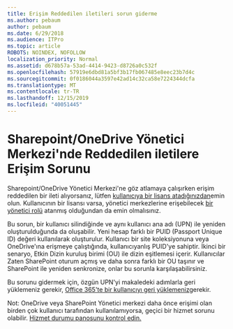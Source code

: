 ```yaml
---
title: Erişim Reddedilen iletileri sorun giderme
ms.author: pebaum
author: pebaum
ms.date: 6/29/2018
ms.audience: ITPro
ms.topic: article
ROBOTS: NOINDEX, NOFOLLOW
localization_priority: Normal
ms.assetid: d678b57a-53ad-4414-9423-d8726a0c532f
ms.openlocfilehash: 57919e6dbd81a5bf3b17fb067485e8eec23b7d4c
ms.sourcegitcommit: 0f0186044a3597e42ad14c32ca58e7224344dcfa
ms.translationtype: MT
ms.contentlocale: tr-TR
ms.lasthandoff: 12/15/2019
ms.locfileid: "40051445"
---
```

# <a name="troubleshoot-access-denied-messages-in-sharepointonedrive-admin-center"></a>Sharepoint/OneDrive Yönetici Merkezi'nde Reddedilen iletilere Erişim Sorunu

Sharepoint/OneDrive Yönetici Merkezi'ne göz atlamaya çalışırken erişim reddedilen bir ileti alıyorsanız, lütfen [kullanıcıya bir lisans atadığınızdan](https://docs.microsoft.com/office365/admin/subscriptions-and-billing/assign-licenses-to-users?view=o365-worldwide&amp;tabs=One)emin olun. Kullanıcının bir lisansı varsa, yönetici merkezlerine erişebilecek [bir yönetici rolü](https://docs.microsoft.com/office365/admin/add-users/about-admin-roles?view=o365-worldwide) atanmış olduğundan da emin olmalısınız.

Bu sorun, bir kullanıcı silindiğinde ve aynı kullanıcı ana adı (UPN) ile yeniden oluşturulduğunda da oluşabilir. Yeni hesap farklı bir PUID (Passport Unique ID) değeri kullanılarak oluşturulur. Kullanıcı bir site koleksiyonuna veya OneDrive'ına erişmeye çalıştığında, kullanıcıyanlış PUID'ye sahiptir. İkinci bir senaryo, Etkin Dizin kuruluş birimi (OU) ile dizin eşitlemesi içerir. Kullanıcılar Zaten SharePoint oturum açmış ve daha sonra farklı bir OU taşınır ve SharePoint ile yeniden senkronize, onlar bu sorunla karşılaşabilirsiniz.

Bu sorunu gidermek için, özgün UPN'yi makaledeki adımlarla geri yüklemeniz gerekir, [Office 365'te bir kullanıcıyı geri yüklemeniz](https://docs.microsoft.com/office365/admin/add-users/restore-user?view=o365-worldwide)gerekir.

Not: OneDrive veya SharePoint Yönetici merkezi daha önce erişimi olan birden çok kullanıcı tarafından kullanılamıyorsa, geçici bir hizmet sorunu olabilir.  [Hizmet durumu panosunu kontrol edin.](https://portal.office.com/adminportal/home#/servicehealth)


